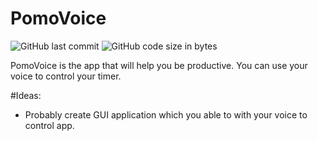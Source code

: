 # PomoVoice
![GitHub last commit](https://img.shields.io/github/last-commit/ap7kj/pomovoice)
![GitHub code size in bytes](https://img.shields.io/github/languages/code-size/ap7kj/pomovoice)

PomoVoice is the app that will help you be productive. You can use your voice to control your timer.

#Ideas:
- Probably create GUI application which you able to with your voice to control app.
